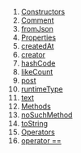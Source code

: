 1.  [Constructors](./Comment-class#constructors.md)
2.  [Comment](./Comment/Comment.md)
3.  [fromJson](./Comment/Comment.fromJson.md)
4.  [Properties](./Comment-class#instance-properties.md)
5.  [createdAt](./Comment/createdAt.md)
6.  [creator](./Comment/creator.md)
7.  [hashCode](https://api.flutter.dev/flutter/dart-core/Object/hashCode.html)
8.  [likeCount](./Comment/likeCount.md)
9.  [post](./Comment/post.md)
10. [runtimeType](https://api.flutter.dev/flutter/dart-core/Object/runtimeType.html)
11. [text](./Comment/text.md)
12. [Methods](./Comment-class#instance-methods.md)
13. [noSuchMethod](https://api.flutter.dev/flutter/dart-core/Object/noSuchMethod.html)
14. [toString](https://api.flutter.dev/flutter/dart-core/Object/toString.html)
15. [Operators](./Comment-class#operators.md)
16. [operator
    ==](https://api.flutter.dev/flutter/dart-core/Object/operator_equals.html)
